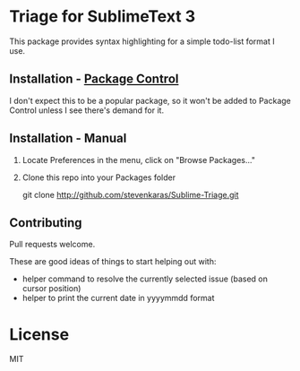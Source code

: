 # Triage for SublimeText 3

This package provides syntax highlighting for a simple todo-list format I use.


## Installation - [Package Control][package-control]

I don't expect this to be a popular package, so it won't be added to Package Control unless I see there's demand for it.

[package-control]: https://sublime.wbond.net/

## Installation - Manual

1. Locate Preferences in the menu, click on "Browse Packages..."
2. Clone this repo into your Packages folder

    git clone http://github.com/stevenkaras/Sublime-Triage.git

## Contributing

Pull requests welcome.

These are good ideas of things to start helping out with:

- helper command to resolve the currently selected issue (based on cursor position)
- helper to print the current date in yyyymmdd format

# License

MIT
